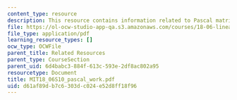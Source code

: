 ```yaml
---
content_type: resource
description: This resource contains information related to Pascal matrices.
file: https://ol-ocw-studio-app-qa.s3.amazonaws.com/courses/18-06-linear-algebra-spring-2010/d61af89db7c6303dc024e52d8ff18f96_MIT18_06S10_pascal_work.pdf
file_type: application/pdf
learning_resource_types: []
ocw_type: OCWFile
parent_title: Related Resources
parent_type: CourseSection
parent_uid: 6d4babc3-884f-613c-593e-2df8ac802a95
resourcetype: Document
title: MIT18_06S10_pascal_work.pdf
uid: d61af89d-b7c6-303d-c024-e52d8ff18f96
---
```

